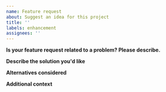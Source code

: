 ```yaml
---
name: Feature request
about: Suggest an idea for this project
title: ''
labels: enhancement
assignees: ''
---
```


**Is your feature request related to a problem? Please describe.**

**Describe the solution you'd like**

**Alternatives considered**

**Additional context**

